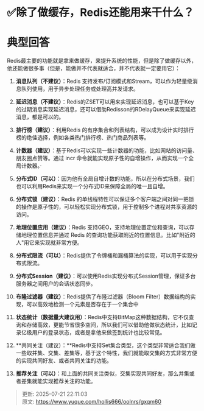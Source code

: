 # ✅除了做缓存，Redis还能用来干什么？

# 典型回答


Redis最主要的功能就是拿来做缓存，来提升系统的性能，但是除了做缓存以外，他还能做很多事（但是，能做并不代表就适合，并不代表就一定要用它）：



1. **消息队列（不建议）**：Redis 支持发布/订阅模式和Stream，可以作为轻量级消息队列使用，用于异步处理任务或处理高并发请求。



2. **延迟消息（不建议）**：Redis的ZSET可以用来实现延迟消息，也可以基于Key的过期消息实现延迟消息，还可以借助Redisson的RDelayQueue来实现延迟消息，都是可以的。



3. **排行榜（建议）**：利用Redis 的有序集合和列表结构，可以成为设计实时排行榜的绝佳选择，例如各类热门排行榜、热门商品列表等。



4. **计数器（建议）**：基于Redis可以实现一些计数器的功能，比如网站的访问量、朋友圈点赞等。通过 incr 命令就能实现原子性的自增操作，从而实现一个全局计数器。·



5. **分布式ID（可以）**：因为他有全局自增计数的功能，所以在分布式场景，我们也可以利用Redis来实现一个分布式ID来保障全局的唯一且自增。



6. **分布式锁（建议）**：Redis 的单线程特性可以保证多个客户端之间对同一把锁的操作是原子性的，可以轻松实现分布式锁，用于控制多个进程对共享资源的访问。



7. **地理位置应用（建议）**：Redis 支持GEO，支持地理位置定位和查询，可以存储地理位置信息并通过 Redis 的查询功能获取附近的位置信息。比如"附近的人"用它来实现就非常方便。



8. **分布式限流（可以）**：Redis提供了令牌桶和漏桶算法的实现，可以用于实现分布式限流。



9. **分布式Session（建议）**：可以使用Redis实现分布式Session管理，保证多台服务器之间用户的会话状态同步。



10. **布隆过滤器（建议）**：Redis提供了布隆过滤器（Bloom Filter）数据结构的实现，可以高效地检测一个元素是否存在于一个集合中



11. **状态统计（数据量大建议用）**：Redis中支持BitMap这种数据结构，它不仅查询和存储高效，更能节省很多空间，所以我们可以借助他做状态统计，比如记录亿级用户的登录状态，或者是拿他来做签到统计也比较常见。



12. **共同关注（建议）：**Redis中支持Set集合类型，这个类型非常适合我们做一些取并集、交集、差集等，基于这个特性，我们就能取交集的方式非常方便的实现共同好友、或者共同关注的功能。



13. **推荐关注（可以）**：和上面的共同关注类似，交集实现共同好友，那么并集或者差集就能实现推荐关注的功能。



> 更新: 2025-07-21 22:11:03  
> 原文: <https://www.yuque.com/hollis666/oolnrs/gxqm60>